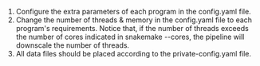 1. Configure the extra parameters of each program in the config.yaml file. 
2. Change the number of threads & memory in the config.yaml file to each program's requirements. Notice that, if the number of threads exceeds the number of cores indicated in snakemake --cores, the pipeline will downscale the number of threads. 
3. All data files should be placed according to the private-config.yaml file. 
